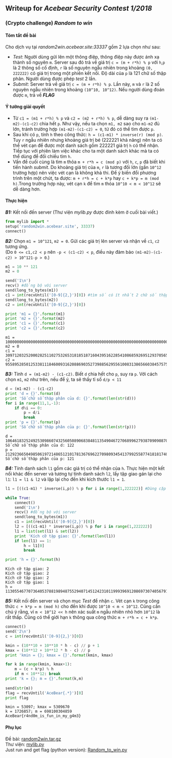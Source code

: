 
## Writeup for _Acebear Security Contest 1/2018_
### (Crypto challenge) _Random to win_
#### Tóm tắt đề bài
Cho dịch vụ tại _random2win.acebear.site:33337_ gồm 2 lựa chọn như sau:
- _Test_:
Người dùng gửi lên một thông điệp, thông điệp này được ánh xạ thành số nguyên `m`. Server sau đó trả về giá trị `c = (m + r*h) % p` với `h`,`p` là 2 thông số cố định, `r` là số nguyên ngẫu nhiên trong khoảng `(0, 222222)` có giá trị trong một phiên kết nối. Độ dài của `p` là 121 chữ số thập phân. Người dùng được phép _test_ 2 lần.
- _Submit_:
Server trả về giá trị `c = (m + r*h) % p`. Lần này, `m` và `r` là 2 số nguyên ngẫu nhiên trong khoảng `(10^10, 10^12)`. Nếu người dùng đoán được `m`, trả về _**FLAG**_

#### Ý tưởng giải quyết

- Từ `c1 = (m1 + r*h) % p` và `c2 = (m2 + r*h) % p`, dễ dàng suy ra `(m1-m2)-(c1-c2)` chia hết `p`. Như vậy, nếu ta chọn `m1, m2` sao cho `m1-m2` đủ lớn, tránh trường hợp `(m1-m2)-(c1-c2) = 0`, từ đó có thể tìm được `p`.  
- Sau khi có `p`, tính `h` theo công thức: `h = (c1-m1) * inverse(r) (mod p)`. Tuy `r` ngẫu nhiên nhưng khoảng giá trị bé (222221 khả năng) nên ta có thể vét cạn để được một danh sách gồm 222221 giá trị `h` có thể nhận. Tiếp tục với phiên làm việc khác cho ta một danh sách khác mà ta có thể dùng để đối chiếu tìm `h`.  
- Vấn đề cuối cùng là tìm `m` thỏa `m + r*h = c (mod p)` với `h`, `c`, `p` đã biết khi tiến hành _submit_. Do khoảng giá trị của `m`, `r` là tương đối lớn (gần `10^12` trường hợp) nên việc vét cạn là không khả thi. Để ý biến đổi phương trình trên một chút, ta được: `m + r*h = c + k*p` hay `c + k*p = m (mod h)`.Trong trường hợp này, vét cạn `k` để tìm `m` thỏa `10^10 < m < 10^12` sẽ dễ dàng hơn.

#### Thực hiện
**_B1:_** Kết nối đến server
(Thư viện _mylib.py_ được đính kèm ở cuối bài viết.)


```python
from mylib import *
setup('random2win.acebear.site', 33337)
connect()
```

**_B2:_** Chọn `m1 = 10^121`, `m2 = 0`. Gửi các giá trị lên server và nhận về `c1`, `c2` tương ứng.  
(Do `0 <= c1,c2 < p` nên `-p < (c1-c2) < p`, điều này đảm bảo `(m1-m2)-(c1-c2) > 10^121-p > 0`.)


```python
m1 = 10 ** 121
m2 = 0

send('1\n')
recv() #đồng bộ với server
send(long_to_bytes(m1))
c1 = int(recvUntil('[0-9]{2,}')[0]) #tìm số có ít nhất 2 chữ số thập phân trong dữ liệu nhận về
send(long_to_bytes(m2))
c2 = int(recvUntil('[0-9]{2,}')[0])

print 'm1 = {}'.format(m1)
print 'm2 = {}'.format(m2)
print 'c1 = {}'.format(c1)
print 'c2 = {}'.format(c2)

```

    m1 = 10000000000000000000000000000000000000000000000000000000000000000000000000000000000000000000000000000000000000000000000000
    m2 = 0
    c1 = 309712032520002825110275326531818518716043951622854108685926951293705650894040448869625011828106953394701834734195763989
    c2 = 955895285012533811184600931620886903527398856295561008313865660384575752042965249419885624081202422462071920490447870794
    

**_B3:_** Tính `d = (m1-m2) - (c1-c2)`. Biết `d` chia hết cho `p`, suy ra `p`. Với cách chọn `m1`, `m2` như trên, nếu để ý, ta sẽ thấy tỉ số `d/p < 11`


```python
d = (m1-m2) - (c1-c2)
print 'd = {}'.format(d)
print 'Số chữ số thập phân của d: {}'.format(len(str(d)))
for i in range(11,1,-1):
    if d%i == 0:
        p = d/i
        break
print 'p = {}'.format(p)
print 'Số chữ số thập phân của p: {}'.format(len(str(p)))
```

    d = 10646183252492530986074325605089068384811354904672706899627938709090870101148924800550260612253095469067370085756252106805
    Số chữ số thập phân của d: 122
    p = 2129236650498506197214865121017813676962270980934541379925587741818174020229784960110052122450619093813474017151250421361
    Số chữ số thập phân của p: 121
    

**_B4:_** Tính danh sách `l1` gồm các giá trị có thể nhận của `h`. Thực hiện một kết nối khác đến server và tương tự tính danh sách `l2`, lấy tập giao gán lại cho `l1`: `l1 = l1 & l2` và lặp lại cho đến khi kích thước `l1 = 1`.


```python
l1 = [((c1-m1) * inverse(i,p)) % p for i in range(1,222222)] #Dùng cặp c2, m2 cũng cho kết quả tương tự

while True:
    connect()
    send('1\n')
    recv() #đồng bộ với server
    send(long_to_bytes(m1))
    c1 = int(recvUntil('[0-9]{2,}')[0])
    l2 = [((c1-m1) * inverse(i,p)) % p for i in range(1,222222)]
    l1 = list(set(l1) & set(l2))
    print 'Kích cỡ tập giao: {}'.format(len(l1))
    if len(l1) == 1:
        h = l1[0]
        break

print 'h = {}'.format(h)
```

    Kích cỡ tập giao: 2
    Kích cỡ tập giao: 2
    Kích cỡ tập giao: 2
    Kích cỡ tập giao: 1
    h = 11305546770736405378819894875529407145124231011999396912086973074056791191623579252993880901245430834195596982773094
    

**_B5:_** Kết nối đến server và chọn mục _Test_ để nhận `c`. Vét cạn `k` trong công thức `c + k*p = m (mod h)` cho đến khi được `10^10 < m < 10^12`. Cũng cần chú ý rằng, vì `m < 10^12 << h` nên xác suất `m` ngẫu nhiên nhỏ hơn `10^12` là rất thấp. Cũng có thể giới hạn `k` thông qua công thức `m + r*h = c + k*p`.


```python
connect()
send('2\n')
c = int(recvUntil('[0-9]{2,}')[0])

kmin = (10**10 + 10**10 * h - c) // p + 1
kmax = (10**12 + 10**12 * h - c) // p
print 'kmin = {}; kmax = {}'.format(kmin, kmax)

for k in range(kmin, kmax+1):
    m = (c + k*p) % h
    if m < 10**12: break
print 'k = {}; m = {}'.format(k,m)
        
send(str(m))
flag = recvUntil('AceBear{.*}')[0]
print flag
```

    kmin = 53097; kmax = 5309670
    k = 1726857; m = 698100304859
    AceBear{r4nd0m_is_fun_in_my_g4m3}
    
#### Phụ lục
Đề bài: [random2win.tar.gz](./random2win.tar.gz)  
Thư viện: [mylib.py](./mylib.py)  
Just run and get flag (python version): [Random_to_win.py](./Random_to_win.py)
